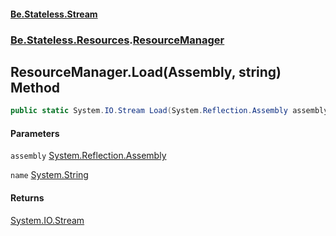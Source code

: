 #### [Be.Stateless.Stream](README.md 'README')
### [Be.Stateless.Resources](Be.Stateless.Resources.md 'Be.Stateless.Resources').[ResourceManager](ResourceManager.md 'Be.Stateless.Resources.ResourceManager')

## ResourceManager.Load(Assembly, string) Method

```csharp
public static System.IO.Stream Load(System.Reflection.Assembly assembly, string name);
```
#### Parameters

<a name='Be.Stateless.Resources.ResourceManager.Load(System.Reflection.Assembly,string).assembly'></a>

`assembly` [System.Reflection.Assembly](https://docs.microsoft.com/en-us/dotnet/api/System.Reflection.Assembly 'System.Reflection.Assembly')

<a name='Be.Stateless.Resources.ResourceManager.Load(System.Reflection.Assembly,string).name'></a>

`name` [System.String](https://docs.microsoft.com/en-us/dotnet/api/System.String 'System.String')

#### Returns
[System.IO.Stream](https://docs.microsoft.com/en-us/dotnet/api/System.IO.Stream 'System.IO.Stream')
